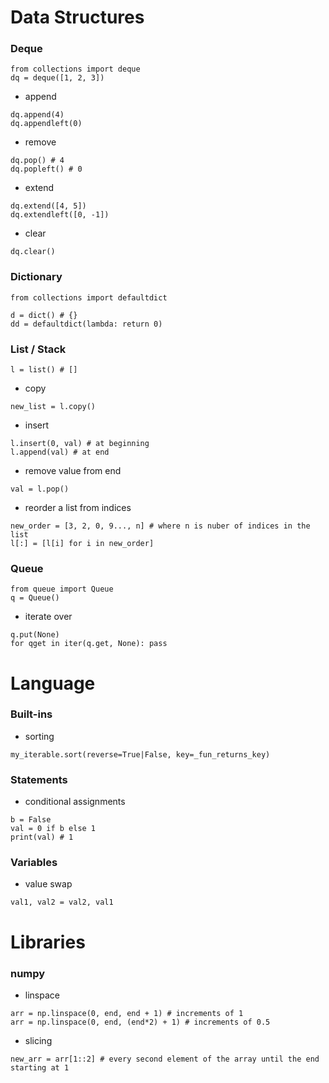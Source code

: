 # Data Structures

### Deque
```
from collections import deque
dq = deque([1, 2, 3])
```

* append
```
dq.append(4)
dq.appendleft(0)
```

* remove
```
dq.pop() # 4
dq.popleft() # 0
```

* extend
```
dq.extend([4, 5])
dq.extendleft([0, -1])
```

* clear
```
dq.clear()
```

### Dictionary
```
from collections import defaultdict

d = dict() # {}
dd = defaultdict(lambda: return 0)
```

### List / Stack
```
l = list() # []
```

* copy
```
new_list = l.copy()
```

* insert
```
l.insert(0, val) # at beginning
l.append(val) # at end
```

* remove value from end
```
val = l.pop()
```

* reorder a list from indices
```
new_order = [3, 2, 0, 9..., n] # where n is nuber of indices in the list
l[:] = [l[i] for i in new_order]
```

### Queue
```
from queue import Queue
q = Queue()
```

* iterate over
```
q.put(None)
for qget in iter(q.get, None): pass
```

# Language

### Built-ins
* sorting
```
my_iterable.sort(reverse=True|False, key=_fun_returns_key)
```

### Statements

* conditional assignments
```
b = False
val = 0 if b else 1
print(val) # 1
```

### Variables

* value swap
```
val1, val2 = val2, val1
```

# Libraries

### numpy

* linspace
```
arr = np.linspace(0, end, end + 1) # increments of 1
arr = np.linspace(0, end, (end*2) + 1) # increments of 0.5
```

* slicing
```
new_arr = arr[1::2] # every second element of the array until the end starting at 1
```
